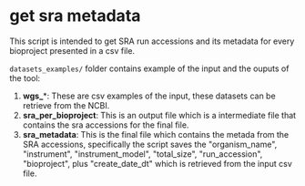 # get sra metadata

This script is intended to get SRA run accessions and its metadata for every bioproject presented in a csv file.

`datasets_examples/` folder contains example of the input and the ouputs of the tool:
1. **wgs_***: These are csv examples of the input, these datasets can be retrieve from the NCBI.
2. **sra_per_bioproject**: This is an output file which is a intermediate file that contains the sra accessions for the final file.
3. **sra_metadata**: This is the final file which contains the metada from the SRA accessions, specifically the script saves the "organism_name", "instrument", "instrument_model", "total_size", "run_accession", "bioproject", plus "create_date_dt" which is retrieved from the input csv file. 
